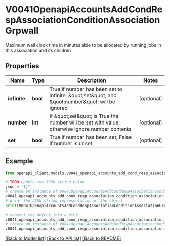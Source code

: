 # V0041OpenapiAccountsAddCondRespAssociationConditionAssociationGrpwall

Maximum wall clock time in minutes able to be allocated by running jobs in this association and its children

## Properties

Name | Type | Description | Notes
------------ | ------------- | ------------- | -------------
**infinite** | **bool** | True if number has been set to infinite; \&quot;set\&quot; and \&quot;number\&quot; will be ignored | [optional] 
**number** | **int** | If \&quot;set\&quot; is True the number will be set with value; otherwise ignore number contents | [optional] 
**set** | **bool** | True if number has been set; False if number is unset | [optional] 

## Example

```python
from openapi_client.models.v0041_openapi_accounts_add_cond_resp_association_condition_association_grpwall import V0041OpenapiAccountsAddCondRespAssociationConditionAssociationGrpwall

# TODO update the JSON string below
json = "{}"
# create an instance of V0041OpenapiAccountsAddCondRespAssociationConditionAssociationGrpwall from a JSON string
v0041_openapi_accounts_add_cond_resp_association_condition_association_grpwall_instance = V0041OpenapiAccountsAddCondRespAssociationConditionAssociationGrpwall.from_json(json)
# print the JSON string representation of the object
print(V0041OpenapiAccountsAddCondRespAssociationConditionAssociationGrpwall.to_json())

# convert the object into a dict
v0041_openapi_accounts_add_cond_resp_association_condition_association_grpwall_dict = v0041_openapi_accounts_add_cond_resp_association_condition_association_grpwall_instance.to_dict()
# create an instance of V0041OpenapiAccountsAddCondRespAssociationConditionAssociationGrpwall from a dict
v0041_openapi_accounts_add_cond_resp_association_condition_association_grpwall_from_dict = V0041OpenapiAccountsAddCondRespAssociationConditionAssociationGrpwall.from_dict(v0041_openapi_accounts_add_cond_resp_association_condition_association_grpwall_dict)
```
[[Back to Model list]](../README.md#documentation-for-models) [[Back to API list]](../README.md#documentation-for-api-endpoints) [[Back to README]](../README.md)


